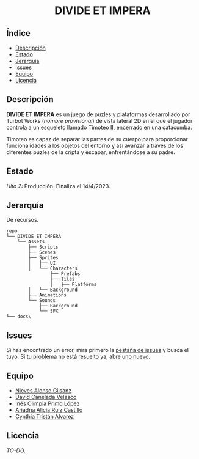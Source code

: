 <h1 align="center"><b>DIVIDE ET IMPERA</b></h1>

## Índice

- [Descripción](#descripción)
- [Estado](#estado)
- [Jerarquía](#jerarquía)
- [Issues](#issues)
- [Equipo](#equipo)
- [Licencia](#licencia)


## Descripción

__DIVIDE ET IMPERA__ es un juego de puzles y plataformas desarrollado por Turbot Works (*nombre provisional*) de vista lateral 2D en el que el jugador controla a un esqueleto llamado Timoteo II, encerrado en una catacumba. 

Timoteo es capaz de separar las partes de su cuerpo para proporcionar funcionalidades a los objetos del entorno y así avanzar a través de los diferentes puzles de la cripta y escapar, enfrentándose a su padre.

## Estado

*Hito 2:* Producción.
Finaliza el 14/4/2023.

## Jerarquía

De recursos. 

```text
repo
└── DIVIDE ET IMPERA
    └── Assets
        ├── Scripts
        ├── Scenes
        ├── Sprites
        │   ├── UI
        │   └── Characters
				├── Prefabs
				├── Tiles
				│   ├── Platforms
        │   └── Background
        ├── Animations
        └── Sounds
            ├── Background
            └── SFX
└── docs\
```

## Issues

Si has encontrado un error, mira primero la [pestaña de issues](https://github.com/Proyectos1-FDI-UCM/c2223-Grupo06/issues) y busca el tuyo. Si tu problema no está resuelto ya, [abre uno nuevo](https://github.com/Proyectos1-FDI-UCM/c2223-Grupo06/issues/new).

## Equipo

+ [Nieves Alonso Gilsanz](https://github.com/nievesag)
+ [David Canelada Velasco](https://github.com/David-104)
+ [Inés Olimpia Primo López](https://github.com/ineprimo)
+ [Ariadna Alicia Ruiz Castillo](https://github.com/ariadnarc) 
+ [Cynthia Tristán Álvarez](https://github.com/cyntrist) 

## Licencia

*TO-DO.*
